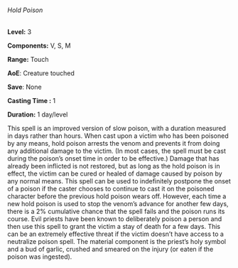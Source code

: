 ###### Hold Poison

**Level:** 3

**Components:** V, S, M

**Range:** Touch

**AoE**: Creature touched

**Save**: None

**Casting Time :** 1

**Duration:** 1 day/level

This spell is an improved version of slow poison, with a duration measured in days rather than hours. When cast upon a victim who has been poisoned by any means, hold poison arrests the venom and prevents it from doing any additional damage to the victim. (In most cases, the spell must be cast during the poison’s onset time in order to be effective.) Damage that has already been inflicted is not restored, but as long as the hold poison is in effect, the victim can be cured or healed of damage caused by poison by any normal means. This spell can be used to indefinitely postpone the onset of a poison if the caster chooses to continue to cast it on the poisoned character before the previous hold poison wears off. However, each time a new hold poison is used to stop the venom’s advance for another few days, there is a 2% cumulative chance that the spell fails and the poison runs its course. Evil priests have been known to deliberately poison a person and then use this spell to grant the victim a stay of death for a few days. This can be an extremely effective threat if the victim doesn’t have access to a neutralize poison spell. The material component is the priest’s holy symbol and a bud of garlic, crushed and smeared on the injury (or eaten if the poison was ingested).